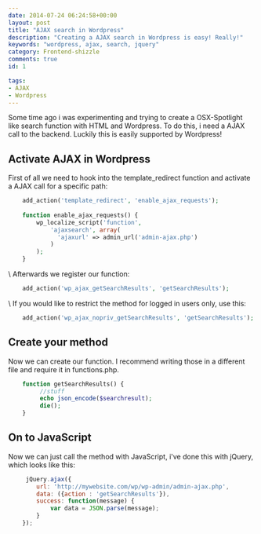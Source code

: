 ```yaml
---
date: 2014-07-24 06:24:58+00:00
layout: post
title: "AJAX search in Wordpress"
description: "Creating a AJAX search in Wordpress is easy! Really!"
keywords: "wordpress, ajax, search, jquery"
category: Frontend-shizzle
comments: true
id: 1

tags:
- AJAX
- Wordpress
---
```


Some time ago i was experimenting and trying to create a OSX-Spotlight like search function with HTML and Wordpress.
To do this, i need a AJAX call to the backend. Luckily this is easily supported by Wordpress!

## Activate AJAX in Wordpress
First of all we need to hook into the template_redirect function and activate a AJAX call for a specific path:
    
~~~php
    add_action('template_redirect', 'enable_ajax_requests');
    
    function enable_ajax_requests() {
        wp_localize_script('function', 
            'ajaxsearch', array(
              'ajaxurl' => admin_url('admin-ajax.php')
            )
        );
    }
~~~

  \\
Afterwards we register our function:

~~~php
    add_action('wp_ajax_getSearchResults', 'getSearchResults');
~~~

 \\
If you would like to restrict the method for logged in users only, use this:

~~~php    
    add_action('wp_ajax_nopriv_getSearchResults', 'getSearchResults');
~~~


## Create your method
Now we can create our function. I recommend writing those in a different file and require it in functions.php.

~~~php
    function getSearchResults() {
         //stuff
         echo json_encode($searchresult);
         die();
    }
~~~
    
## On to JavaScript
Now we can just call the method with JavaScript, i've done this with jQuery, which looks like this:

~~~javascript
     jQuery.ajax({
        url: 'http://mywebsite.com/wp/wp-admin/admin-ajax.php',
        data: ({action : 'getSearchResults'}),
        success: function(message) {
            var data = JSON.parse(message);
        }
    });
~~~